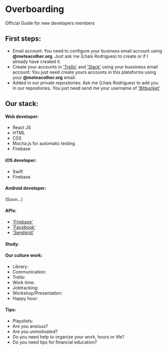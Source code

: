 # Overboarding
Official Guide for new developers members

## First steps:
* Email account:
  You need to configure your business email account using **@meteacolher.org**. Just ask me (Lhaís Rodrigues) to create or if I already have created it. 
* Create your accounts in ['Trello']() and ['Slack']() using your bussiness email account:
  You just need create yours accounts in this plataforms using your **@meteacolher.org** email.
* Added in our private repositories:
  Ask me (Lhaís Rodrigues) to add you in our repositories. You just need send me your username of ['Bitbucket']()

## Our stack:

#### Web developer:
* React JS
* HTML
* CSS
* Mocha.js for automatic testing
* Firebase
  
#### iOS developer:
* Swift
* Firebase

#### Android developer:
(Soon...)

#### APIs:
* ['Firebase']()
* ['Facebook']()
* ['Sendgrid']()

#### Study:

#### Our culture work:
* Library:
* Communication:
* Trello:
* Work time:
* Jobtracking:
* Workshop/Presentation:
* Happy hour:


#### Tips:
* Playslists:
* Are you ansious?
* Are you unmotivated? 
* Do you need help to organize your work, hours or life?
* Do you need tips for financial education?